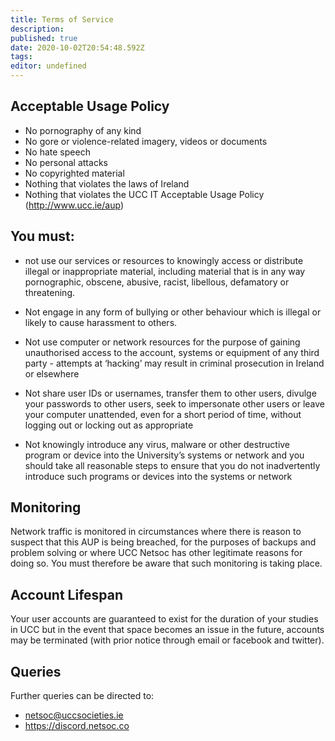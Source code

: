 ```yaml
---
title: Terms of Service
description: 
published: true
date: 2020-10-02T20:54:48.592Z
tags: 
editor: undefined
---
```


## Acceptable Usage Policy
* No pornography of any kind
* No gore or violence-related imagery, videos or documents
* No hate speech
* No personal attacks
* No copyrighted material
* Nothing that violates the laws of Ireland
* Nothing that violates the UCC IT Acceptable Usage Policy (http://www.ucc.ie/aup)

## You must:
* not use our services or resources to knowingly access
    or distribute illegal or inappropriate material,
    including material that is in any way pornographic,
    obscene, abusive, racist, libellous, defamatory or
    threatening.

* Not engage in any form of bullying or other behaviour
    which is illegal or likely to
    cause harassment to others.

* Not use computer or network resources for the purpose
    of gaining unauthorised access to the account, systems
    or equipment of any third party - attempts at ‘hacking’
    may result in criminal prosecution in Ireland or elsewhere

* Not share user IDs or usernames, transfer them to other
    users, divulge your passwords to other users, seek to
    impersonate other users or leave your computer unattended,
    even for a short period of time, without logging out or
    locking out as appropriate

* Not knowingly introduce any virus, malware or other
    destructive program or device into the University’s systems
    or network and you should take all reasonable steps to
    ensure that you do not inadvertently introduce such programs
    or devices into the systems or network

## Monitoring

Network traffic is monitored in circumstances where there is
reason to suspect that this AUP is being breached, for the
purposes of backups and problem solving or where UCC Netsoc
has other legitimate reasons for doing so. You
must therefore be aware that such monitoring is taking place.

## Account Lifespan

Your user accounts are guaranteed to exist for the duration of
your studies in UCC but in the event that space becomes an
issue in the future, accounts may be terminated (with prior
notice through email or facebook and twitter).

## Queries

Further queries can be directed to:
* netsoc@uccsocieties.ie
* https://discord.netsoc.co
